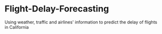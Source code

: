 # Flight-Delay-Forecasting
Using weather, traffic and airlines' information to predict the delay of flights in California
